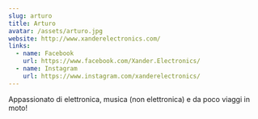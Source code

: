 ```yaml
---
slug: arturo
title: Arturo
avatar: /assets/arturo.jpg
website: http://www.xanderelectronics.com/
links:
  - name: Facebook
    url: https://www.facebook.com/Xander.Electronics/
  - name: Instagram
    url: https://www.instagram.com/xanderelectronics/
---
```

Appassionato di elettronica, musica (non elettronica) e da poco viaggi in moto!
